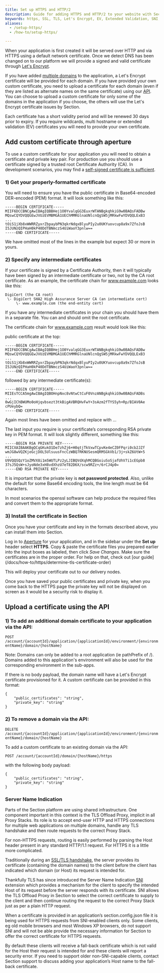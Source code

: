 ```yaml
---
title: Set up HTTPS and HTTP/2
description: Guide for adding HTTPS and HTTP/2 to your website with Section using your own certificate or using our automated SSL certificates.
keywords: https, SSL, TLS, Let's Encrypt, EV, Extended Validation, SNI, Server Name Indication, website security, content delivery network, CDN
aliases:
  - /setup-https/
  - /how-to/setup-https/

---
```


When your application is first created it will be served over HTTP and via HTTPS using a default network certificate. Once we detect DNS has been changed on to our platform we will provide a signed and valid certificate through [Let's Encrypt](https://letsencrypt.org/).

If you have added [multiple domains](/docs/change-dns/#multiple-domains) to the application, a Let's Encrypt certificate will be provided for each domain. If you have provided your own custom certificate, you need to upload a certificate for each domain (even if they are listed as alternate names on the same certificate) using our [API](#certificate-api-upload). You can choose to upload a custom certificate for only some of the domains in the application if you choose, the others will use the Let's Encrypt certificate issues by Section.

Each certificate has a short validity period and will be renewed 30 days prior to expiry. If you require wildcards, multi hostname or extended validation (EV) certificates you will need to provide your own certificate.

## Add custom certificate through aperture

To use a custom certificate for your application you will need to obtain a certificate and private key pair. For production use you should use a certificate signed by a trusted root Certificate Authority (CA). In development scenarios, you may find a [self-signed certificate is sufficient](https://info.ssl.com/ssl-made-easy-for-beginners/).

### 1) Get your properly-formatted certificate
You will need to ensure you have the public certificate in Base64-encoded DER-encoded (PEM) format. It will look something like this:

    -----BEGIN CERTIFICATE-----
    MIIF6DCCBNCgAwIBAgIQBBHej1O0YvalqGG3EuxrWTANBgkqhkiG9w0BAQsFADBw
    MQswCQYDVQQGEwJVUzEVMBMGA1UEChMMRGlnaUNlcnQgSW5jMRkwFwYDVQQLExB3
    ...
    tOiS1jXb8xWWRRZyxrZbpaybPN3qkrNdqxBlyuPIy2u0UKYuovcup8a9x7ZfoJsB
    I5JUNzQIPHaH0kP40DdTBNmczS4UiWaoY3pnlw==
    -----END CERTIFICATE-----

We have omitted most of the lines in the example but expect 30 or more in yours.

### 2) Specify any intermediate certificates

If your certificate is signed by a Certificate Authority, then it will typically have been signed by an intermediate certificate or two, not by the CA root certificate. As an example, the certificate chain for www.example.com looks like this:

    DigiCert (the CA root)
     \- DigiCert SHA2 High Assurance Server CA (an intermediate cert)
         \- www.example.com (the end-entity cert)

If you have any intermediate certificates in your chain you should have them in a separate file. You can and should omit the root certificate.

The certificate chain for www.example.com result would look like this:

public certificate at the top:

    -----BEGIN CERTIFICATE-----
    MIIF6DCCBNCgAwIBAgIQBBHej1O0YvalqGG3EuxrWTANBgkqhkiG9w0BAQsFADBw
    MQswCQYDVQQGEwJVUzEVMBMGA1UEChMMRGlnaUNlcnQgSW5jMRkwFwYDVQQLExB3
    ...
    tOiS1jXb8xWWRRZyxrZbpaybPN3qkrNdqxBlyuPIy2u0UKYuovcup8a9x7ZfoJsB
    I5JUNzQIPHaH0kP40DdTBNmczS4UiWaoY3pnlw==
    -----END CERTIFICATE-----

followed by any intermediate certificate(s):

    -----BEGIN CERTIFICATE-----
    MIIEsTCCA5mgAwIBAgIQBOHnpNxc8vNtwCtCuF0VnzANBgkqhkiG9w0BAQsFADBs
    ...
    0wGjIChBWUMo0oHjqvbsezt3tkBigAVBRQHvFwY+3sAzm2fTYS5yh+Rp/BIAV0Ae
    cPUeybQ=
    -----END CERTIFICATE-----

Again most lines have been omitted and replace with ...

The last input you require is your certificate’s corresponding RSA private key in PEM format. It will look slightly different, something like this:

    -----BEGIN RSA PRIVATE KEY-----
    MIICXAIBAAKBgQCqGKukO1De7zhZj6+H0qtjTkVxwTCpvKe4eCZ0FPqri0cb2JZf
    wmJG8wVQZKjeGcjDOL5UlsuusFncCzWBQ7RKNUSesmQRMSGkVb1/3j+skZ6UtW+5
    ...
    U9VQQSQzY1oZMVX8i1m5WUTLPz2yLJIBQVdXqhMCQBGoiuSoSjafUhV7i1cEGpb8
    37sJ5QsW+sJyoNde3xH8vdXhzU7eT82D6X/scw9RZz+/6rCJ4p0=
    -----END RSA PRIVATE KEY-----

It is important that the private key is **not password protected**. Also, unlike the default for some Base64 encoding tools, the line length must be 64 characters.

In most scenarios the openssl software can help produce the required files and convert them to the appropriate format.

### 3) Install the certificate in Section

Once you have your certificate and key in the formats described above, you can install them into Section.

Log in to [Aperture](https://aperture.section.io) for your application, and in the sidebar under the **Set up** header select **HTTPS**. Copy & paste the certificate files you prepared earlier into the input boxes as labeled, then click *Save Changes*. Make sure the certificates are in the proper order. For help on that, check out [our guide] (/docs/how-to/https/determine-tls-certificate-order)

This will deploy your certificate out to our delivery nodes.

Once you have saved your public certificates and private key, when you come back to the HTTPS page the private key will not be displayed on screen as it would be a security risk to display it.

## Upload a certificate using the API

### 1) To add an additional domain certificate  to your application via the API:

`POST /account/{accountId}/application/{applicationId}/environment/{environmentName}/domain/{hostName}`

Note: Domains can only be added to a root application (ie pathPrefix of /). Domains added to this application's environment will also be used for the corresponding environment in the sub-apps.

If there is no body payload, the domain name will have a Let's Encrypt certificate provisioned for it. A custom certificate can be provided in this format:

    {
        "public_certificates": "string",
        "private_key": "string"
    }


### 2) To remove a domain via the API:

`DELETE /account/{accountId}/application/{applicationId}/environment/{environmentName}/domain/{hostName}`

To add a custom certificate to an existing domain via the API:

`POST /account/{accountId}/domain/{hostName}/https`

with the following body payload:


    {
        "public_certificates": "string",
        "private_key": "string"
    }


### Server Name Indication

Parts of the Section platform are using shared infrastructure. One component important in this context is the TLS Offload Proxy, implicit in all Proxy Stacks. Its role is to accept end-user HTTP and HTTPS connections for multiple web applications on multiple domains, handle any TLS handshake and then route requests to the correct Proxy Stack.

For non-HTTPS requests, routing is easily performed by parsing the Host header present in any standard HTTP/1.1 request. For HTTPS it is a little more complicated.

Traditionally during an [SSL/TLS handshake](https://developer.mozilla.org/en-US/docs/Introduction_to_SSL#The_SSL_Handshake), the server provides its certificate (containing the domain names) to the client before the client has indicated which domain (or Host) its request is intended for.

Thankfully TLS has since introduced the Server Name Indication [SNI](http://en.wikipedia.org/wiki/Server_Name_Indication) extension which provides a mechanism for the client to specify the intended Host of its request before the server responds with its certificate. SNI allows the TLS Offload Proxy in Section to select the correct certificate to supply to the client and then continue routing the request to the correct Proxy Stack just as per a plain HTTP request.

When a certificate is provided in an application’s section.config.json file it is being used for HTTPS requests from SNI-enabled clients only. Some clients, eg old mobile browsers and most Windows XP browsers, do not support SNI and will not be able provide the necessary information for Section to offer the correct certificate for HTTPS requests.

By default these clients will receive a fall-back certificate which is not valid for the Host their request is intended for and these clients will report a security error. If you need to support older non-SNI-capable clients, contact Section support to discuss adding your application’s Host name to the fall-back certificate.

